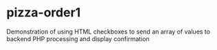 # pizza-order1
Demonstration of using HTML checkboxes to send an array of values to backend PHP processing and display confirmation
